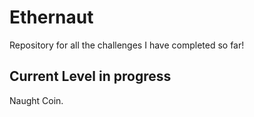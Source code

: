 # Ethernaut

Repository for all the challenges I have completed so far!

## Current Level in progress

Naught Coin.